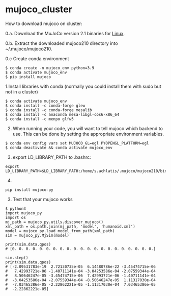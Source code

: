 # mujoco_cluster
How to download mujoco on cluster:

0.a. Download the MuJoCo version 2.1 binaries for [Linux](https://mujoco.org/download/mujoco210-linux-x86_64.tar.gz).

0.b. Extract the downloaded mujoco210 directory into ~/.mujoco/mujoco210.

0.c Create conda environment
```
$ conda create -n mujoco_env python=3.9
$ conda activate mujoco_env
$ pip install mujoco
```
1.Install libraries with conda (normally you could install them with sudo but not in a cluster)
```
$ conda activate mujoco_env
$ conda install -c conda-forge glew
$ conda install -c conda-forge mesalib
$ conda install -c anaconda mesa-libgl-cos6-x86_64
$ conda install -c menpo glfw3
```
2. When running your code, you will want to tell mujoco which backend to use. This can be done by setting the appropriate environment variables.
```
$ conda env config vars set MUJOCO_GL=egl PYOPENGL_PLATFORM=egl
$ conda deactivate && conda activate mujoco_env
```
3. export LD_LIBRARY_PATH to .bashrc:
```
export LD_LIBRARY_PATH=$LD_LIBRARY_PATH:/home/s.achlatis/.mujoco/mujoco210/bin
```
4.

```
pip install mujoco-py
```
3. Test that your mujoco works
```
$ python3
import mujoco_py
import os
mj_path = mujoco_py.utils.discover_mujoco()
xml_path = os.path.join(mj_path, 'model', 'humanoid.xml')
model = mujoco_py.load_model_from_path(xml_path)
sim = mujoco_py.MjSim(model)

print(sim.data.qpos)
# [0. 0. 0. 0. 0. 0. 0. 0. 0. 0. 0. 0. 0. 0. 0. 0. 0. 0. 0. 0. 0.]

sim.step()
print(sim.data.qpos)
# [-2.09531783e-19  2.72130735e-05  6.14480786e-22 -3.45474715e-06
#   7.42993721e-06 -1.40711141e-04 -3.04253586e-04 -2.07559344e-04
#   8.50646247e-05 -3.45474715e-06  7.42993721e-06 -1.40711141e-04
#  -3.04253586e-04 -2.07559344e-04 -8.50646247e-05  1.11317030e-04
#  -7.03465386e-05 -2.22862221e-05 -1.11317030e-04  7.03465386e-05
#  -2.22862221e-05]
```
